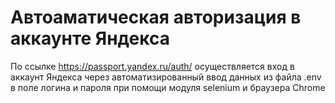 # Автоаматическая авторизация в аккаунте Яндекса
По ссылке https://passport.yandex.ru/auth/ осуществляется вход в аккаунт Яндекса через автоматизированный ввод данных из файла .env в поле логина и пароля при помощи модуля selenium и браузера Chrome
